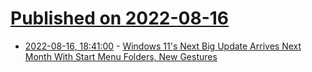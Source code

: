 # [Published on 2022-08-16](index.md)

* [2022-08-16, 18:41:00](https://tech.slashdot.org/story/22/08/16/1741227/windows-11s-next-big-update-arrives-next-month-with-start-menu-folders-new-gestures?utm_source=rss1.0mainlinkanon&utm_medium=feed) - [Windows 11's Next Big Update Arrives Next Month With Start Menu Folders, New Gestures](https://tech.slashdot.org/story/22/08/16/1741227/windows-11s-next-big-update-arrives-next-month-with-start-menu-folders-new-gestures?utm_source=rss1.0mainlinkanon&utm_medium=feed)
